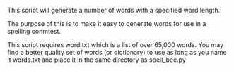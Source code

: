 This script will generate a number of words with a specified word length.

The purpose of this is to make it easy to generate words for use in
a spelling conmtest.

This script requires word.txt which is a list of over 65,000 words.
You may find a better quality set of words (or dictionary) to use
as long as you name it words.txt and place it in the same directory as
spell_bee.py
